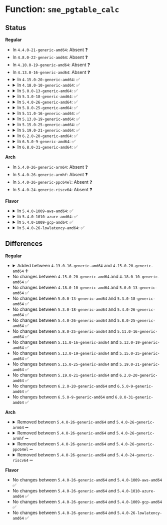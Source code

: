 # Function: <code>sme_pgtable_calc</code>

## Status
<b>Regular</b>
<ul>
<li>
In <code>4.4.0-21-generic-amd64</code>: Absent ❓
</li>
<li>
In <code>4.8.0-22-generic-amd64</code>: Absent ❓
</li>
<li>
In <code>4.10.0-19-generic-amd64</code>: Absent ❓
</li>
<li>
In <code>4.13.0-16-generic-amd64</code>: Absent ❓
</li>
<li>
<details>
<summary>In <code>4.15.0-20-generic-amd64</code>: ✅</summary>

```c
long unsigned int sme_pgtable_calc(long unsigned int len)
```

```json
{
  "name": "sme_pgtable_calc",
  "collision_type": "Unique Static",
  "inline_type": "No",
  "funcs": [
    {
      "addr": 18446744071602723271,
      "name": "sme_pgtable_calc",
      "external": false,
      "loc": "arch/x86/mm/mem_encrypt.c:686",
      "file": "arch/x86/mm/mem_encrypt.c",
      "inline": "seen, unknown",
      "caller_inline": [],
      "caller_func": [
        "arch/x86/mm/mem_encrypt.c:sme_encrypt_kernel",
        "arch/x86/mm/mem_encrypt.c:sme_encrypt_kernel",
        "arch/x86/mm/mem_encrypt.c:sme_encrypt_kernel"
      ]
    }
  ],
  "symbols": [
    {
      "addr": 18446744071602723271,
      "name": "sme_pgtable_calc",
      "section": ".init.text",
      "bind": "STB_LOCAL",
      "size": 89
    }
  ]
}
```
</details>
</li>
<li>
<details>
<summary>In <code>4.18.0-10-generic-amd64</code>: ✅</summary>

```c
long unsigned int sme_pgtable_calc(long unsigned int len)
```

```json
{
  "name": "sme_pgtable_calc",
  "collision_type": "Unique Static",
  "inline_type": "No",
  "funcs": [
    {
      "addr": 18446744071602897031,
      "name": "sme_pgtable_calc",
      "external": false,
      "loc": "arch/x86/mm/mem_encrypt_identity.c:232",
      "file": "arch/x86/mm/mem_encrypt_identity.c",
      "inline": "seen, unknown",
      "caller_inline": [],
      "caller_func": [
        "arch/x86/mm/mem_encrypt_identity.c:sme_encrypt_kernel",
        "arch/x86/mm/mem_encrypt_identity.c:sme_encrypt_kernel",
        "arch/x86/mm/mem_encrypt_identity.c:sme_encrypt_kernel"
      ]
    }
  ],
  "symbols": [
    {
      "addr": 18446744071602897031,
      "name": "sme_pgtable_calc",
      "section": ".init.text",
      "bind": "STB_LOCAL",
      "size": 84
    }
  ]
}
```
</details>
</li>
<li>
<details>
<summary>In <code>5.0.0-13-generic-amd64</code>: ✅</summary>

```c
long unsigned int sme_pgtable_calc(long unsigned int len)
```

```json
{
  "name": "sme_pgtable_calc",
  "collision_type": "Unique Static",
  "inline_type": "No",
  "funcs": [
    {
      "addr": 18446744071604694415,
      "name": "sme_pgtable_calc",
      "external": false,
      "loc": "arch/x86/mm/mem_encrypt_identity.c:233",
      "file": "arch/x86/mm/mem_encrypt_identity.c",
      "inline": "seen, unknown",
      "caller_inline": [],
      "caller_func": [
        "arch/x86/mm/mem_encrypt_identity.c:sme_encrypt_kernel",
        "arch/x86/mm/mem_encrypt_identity.c:sme_encrypt_kernel",
        "arch/x86/mm/mem_encrypt_identity.c:sme_encrypt_kernel"
      ]
    }
  ],
  "symbols": [
    {
      "addr": 18446744071604694415,
      "name": "sme_pgtable_calc",
      "section": ".init.text",
      "bind": "STB_LOCAL",
      "size": 84
    }
  ]
}
```
</details>
</li>
<li>
<details>
<summary>In <code>5.3.0-18-generic-amd64</code>: ✅</summary>

```c
long unsigned int sme_pgtable_calc(long unsigned int len)
```

```json
{
  "name": "sme_pgtable_calc",
  "collision_type": "Unique Static",
  "inline_type": "No",
  "funcs": [
    {
      "addr": 18446744071604794437,
      "name": "sme_pgtable_calc",
      "external": false,
      "loc": "arch/x86/mm/mem_encrypt_identity.c:243",
      "file": "arch/x86/mm/mem_encrypt_identity.c",
      "inline": "seen, unknown",
      "caller_inline": [],
      "caller_func": [
        "arch/x86/mm/mem_encrypt_identity.c:sme_encrypt_kernel",
        "arch/x86/mm/mem_encrypt_identity.c:sme_encrypt_kernel",
        "arch/x86/mm/mem_encrypt_identity.c:sme_encrypt_kernel"
      ]
    }
  ],
  "symbols": [
    {
      "addr": 18446744071604794437,
      "name": "sme_pgtable_calc",
      "section": ".init.text",
      "bind": "STB_LOCAL",
      "size": 84
    }
  ]
}
```
</details>
</li>
<li>
<details>
<summary>In <code>5.4.0-26-generic-amd64</code>: ✅</summary>

```c
long unsigned int sme_pgtable_calc(long unsigned int len)
```

```json
{
  "name": "sme_pgtable_calc",
  "collision_type": "Unique Static",
  "inline_type": "No",
  "funcs": [
    {
      "addr": 18446744071604820160,
      "name": "sme_pgtable_calc",
      "external": false,
      "loc": "arch/x86/mm/mem_encrypt_identity.c:243",
      "file": "arch/x86/mm/mem_encrypt_identity.c",
      "inline": "seen, unknown",
      "caller_inline": [],
      "caller_func": [
        "arch/x86/mm/mem_encrypt_identity.c:sme_encrypt_kernel",
        "arch/x86/mm/mem_encrypt_identity.c:sme_encrypt_kernel",
        "arch/x86/mm/mem_encrypt_identity.c:sme_encrypt_kernel"
      ]
    }
  ],
  "symbols": [
    {
      "addr": 18446744071604820160,
      "name": "sme_pgtable_calc",
      "section": ".init.text",
      "bind": "STB_LOCAL",
      "size": 84
    }
  ]
}
```
</details>
</li>
<li>
<details>
<summary>In <code>5.8.0-25-generic-amd64</code>: ✅</summary>

```c
long unsigned int sme_pgtable_calc(long unsigned int len)
```

```json
{
  "name": "sme_pgtable_calc",
  "collision_type": "Unique Static",
  "inline_type": "No",
  "funcs": [
    {
      "addr": 18446744071609158325,
      "name": "sme_pgtable_calc",
      "external": false,
      "loc": "arch/x86/mm/mem_encrypt_identity.c:243",
      "file": "arch/x86/mm/mem_encrypt_identity.c",
      "inline": "seen, unknown",
      "caller_inline": [],
      "caller_func": [
        "arch/x86/mm/mem_encrypt_identity.c:sme_encrypt_kernel",
        "arch/x86/mm/mem_encrypt_identity.c:sme_encrypt_kernel",
        "arch/x86/mm/mem_encrypt_identity.c:sme_encrypt_kernel"
      ]
    }
  ],
  "symbols": [
    {
      "addr": 18446744071609158325,
      "name": "sme_pgtable_calc",
      "section": ".init.text",
      "bind": "STB_LOCAL",
      "size": 193
    }
  ]
}
```
</details>
</li>
<li>
<details>
<summary>In <code>5.11.0-16-generic-amd64</code>: ✅</summary>

```c
long unsigned int sme_pgtable_calc(long unsigned int len)
```

```json
{
  "name": "sme_pgtable_calc",
  "collision_type": "Unique Static",
  "inline_type": "No",
  "funcs": [
    {
      "addr": 18446744071612228923,
      "name": "sme_pgtable_calc",
      "external": false,
      "loc": "arch/x86/mm/mem_encrypt_identity.c:243",
      "file": "arch/x86/mm/mem_encrypt_identity.c",
      "inline": "seen, unknown",
      "caller_inline": [],
      "caller_func": [
        "arch/x86/mm/mem_encrypt_identity.c:sme_encrypt_kernel",
        "arch/x86/mm/mem_encrypt_identity.c:sme_encrypt_kernel",
        "arch/x86/mm/mem_encrypt_identity.c:sme_encrypt_kernel"
      ]
    }
  ],
  "symbols": [
    {
      "addr": 18446744071612228923,
      "name": "sme_pgtable_calc",
      "section": ".init.text",
      "bind": "STB_LOCAL",
      "size": 193
    }
  ]
}
```
</details>
</li>
<li>
<details>
<summary>In <code>5.13.0-19-generic-amd64</code>: ✅</summary>

```c
long unsigned int sme_pgtable_calc(long unsigned int len)
```

```json
{
  "name": "sme_pgtable_calc",
  "collision_type": "Unique Static",
  "inline_type": "No",
  "funcs": [
    {
      "addr": 18446744071614369691,
      "name": "sme_pgtable_calc",
      "external": false,
      "loc": "arch/x86/mm/mem_encrypt_identity.c:243",
      "file": "arch/x86/mm/mem_encrypt_identity.c",
      "inline": "seen, unknown",
      "caller_inline": [],
      "caller_func": [
        "arch/x86/mm/mem_encrypt_identity.c:sme_encrypt_kernel",
        "arch/x86/mm/mem_encrypt_identity.c:sme_encrypt_kernel",
        "arch/x86/mm/mem_encrypt_identity.c:sme_encrypt_kernel"
      ]
    }
  ],
  "symbols": [
    {
      "addr": 18446744071614369691,
      "name": "sme_pgtable_calc",
      "section": ".init.text",
      "bind": "STB_LOCAL",
      "size": 181
    }
  ]
}
```
</details>
</li>
<li>
<details>
<summary>In <code>5.15.0-25-generic-amd64</code>: ✅</summary>

```c
long unsigned int sme_pgtable_calc(long unsigned int len)
```

```json
{
  "name": "sme_pgtable_calc",
  "collision_type": "Unique Static",
  "inline_type": "No",
  "funcs": [
    {
      "addr": 18446744071615301301,
      "name": "sme_pgtable_calc",
      "external": false,
      "loc": "arch/x86/mm/mem_encrypt_identity.c:252",
      "file": "arch/x86/mm/mem_encrypt_identity.c",
      "inline": "seen, unknown",
      "caller_inline": [],
      "caller_func": [
        "arch/x86/mm/mem_encrypt_identity.c:sme_encrypt_kernel",
        "arch/x86/mm/mem_encrypt_identity.c:sme_encrypt_kernel",
        "arch/x86/mm/mem_encrypt_identity.c:sme_encrypt_kernel"
      ]
    }
  ],
  "symbols": [
    {
      "addr": 18446744071615301301,
      "name": "sme_pgtable_calc",
      "section": ".init.text",
      "bind": "STB_LOCAL",
      "size": 342
    }
  ]
}
```
</details>
</li>
<li>
<details>
<summary>In <code>5.19.0-21-generic-amd64</code>: ✅</summary>

```c
long unsigned int sme_pgtable_calc(long unsigned int len)
```

```json
{
  "name": "sme_pgtable_calc",
  "collision_type": "Unique Static",
  "inline_type": "No",
  "funcs": [
    {
      "addr": 18446744071617081541,
      "name": "sme_pgtable_calc",
      "external": false,
      "loc": "arch/x86/mm/mem_encrypt_identity.c:255",
      "file": "arch/x86/mm/mem_encrypt_identity.c",
      "inline": "seen, unknown",
      "caller_inline": [],
      "caller_func": [
        "arch/x86/mm/mem_encrypt_identity.c:sme_encrypt_kernel",
        "arch/x86/mm/mem_encrypt_identity.c:sme_encrypt_kernel",
        "arch/x86/mm/mem_encrypt_identity.c:sme_encrypt_kernel"
      ]
    }
  ],
  "symbols": [
    {
      "addr": 18446744071617081541,
      "name": "sme_pgtable_calc",
      "section": ".init.text",
      "bind": "STB_LOCAL",
      "size": 354
    }
  ]
}
```
</details>
</li>
<li>
<details>
<summary>In <code>6.2.0-20-generic-amd64</code>: ✅</summary>

```c
long unsigned int sme_pgtable_calc(long unsigned int len)
```

```json
{
  "name": "sme_pgtable_calc",
  "collision_type": "Unique Static",
  "inline_type": "No",
  "funcs": [
    {
      "addr": 18446744071627736384,
      "name": "sme_pgtable_calc",
      "external": false,
      "loc": "arch/x86/mm/mem_encrypt_identity.c:255",
      "file": "arch/x86/mm/mem_encrypt_identity.c",
      "inline": "seen, unknown",
      "caller_inline": [],
      "caller_func": [
        "arch/x86/mm/mem_encrypt_identity.c:sme_encrypt_kernel",
        "arch/x86/mm/mem_encrypt_identity.c:sme_encrypt_kernel",
        "arch/x86/mm/mem_encrypt_identity.c:sme_encrypt_kernel",
        "arch/x86/mm/mem_encrypt_identity.c:sme_encrypt_kernel"
      ]
    }
  ],
  "symbols": [
    {
      "addr": 18446744071627736384,
      "name": "sme_pgtable_calc",
      "section": ".init.text",
      "bind": "STB_LOCAL",
      "size": 422
    }
  ]
}
```
</details>
</li>
<li>
<details>
<summary>In <code>6.5.0-9-generic-amd64</code>: ✅</summary>

```c
long unsigned int sme_pgtable_calc(long unsigned int len)
```

```json
{
  "name": "sme_pgtable_calc",
  "collision_type": "Unique Static",
  "inline_type": "No",
  "funcs": [
    {
      "addr": 18446744071619495616,
      "name": "sme_pgtable_calc",
      "external": false,
      "loc": "arch/x86/mm/mem_encrypt_identity.c:255",
      "file": "arch/x86/mm/mem_encrypt_identity.c",
      "inline": "seen, unknown",
      "caller_inline": [],
      "caller_func": [
        "arch/x86/mm/mem_encrypt_identity.c:sme_encrypt_kernel",
        "arch/x86/mm/mem_encrypt_identity.c:sme_encrypt_kernel",
        "arch/x86/mm/mem_encrypt_identity.c:sme_encrypt_kernel",
        "arch/x86/mm/mem_encrypt_identity.c:sme_encrypt_kernel"
      ]
    }
  ],
  "symbols": [
    {
      "addr": 18446744071619495616,
      "name": "sme_pgtable_calc",
      "section": ".init.text",
      "bind": "STB_LOCAL",
      "size": 422
    }
  ]
}
```
</details>
</li>
<li>
<details>
<summary>In <code>6.8.0-31-generic-amd64</code>: ✅</summary>

```c
long unsigned int sme_pgtable_calc(long unsigned int len)
```

```json
{
  "name": "sme_pgtable_calc",
  "collision_type": "Unique Static",
  "inline_type": "No",
  "funcs": [
    {
      "addr": 18446744071621792448,
      "name": "sme_pgtable_calc",
      "external": false,
      "loc": "arch/x86/mm/mem_encrypt_identity.c:255",
      "file": "arch/x86/mm/mem_encrypt_identity.c",
      "inline": "seen, unknown",
      "caller_inline": [],
      "caller_func": [
        "arch/x86/mm/mem_encrypt_identity.c:sme_encrypt_kernel",
        "arch/x86/mm/mem_encrypt_identity.c:sme_encrypt_kernel",
        "arch/x86/mm/mem_encrypt_identity.c:sme_encrypt_kernel",
        "arch/x86/mm/mem_encrypt_identity.c:sme_encrypt_kernel"
      ]
    }
  ],
  "symbols": [
    {
      "addr": 18446744071621792448,
      "name": "sme_pgtable_calc",
      "section": ".init.text",
      "bind": "STB_LOCAL",
      "size": 422
    }
  ]
}
```
</details>
</li>
</ul>
<b>Arch</b>
<ul>
<li>
In <code>5.4.0-26-generic-arm64</code>: Absent ❓
</li>
<li>
In <code>5.4.0-26-generic-armhf</code>: Absent ❓
</li>
<li>
In <code>5.4.0-26-generic-ppc64el</code>: Absent ❓
</li>
<li>
In <code>5.4.0-24-generic-riscv64</code>: Absent ❓
</li>
</ul>
<b>Flavor</b>
<ul>
<li>
<details>
<summary>In <code>5.4.0-1009-aws-amd64</code>: ✅</summary>

```c
long unsigned int sme_pgtable_calc(long unsigned int len)
```

```json
{
  "name": "sme_pgtable_calc",
  "collision_type": "Unique Static",
  "inline_type": "No",
  "funcs": [
    {
      "addr": 18446744071604734040,
      "name": "sme_pgtable_calc",
      "external": false,
      "loc": "arch/x86/mm/mem_encrypt_identity.c:243",
      "file": "arch/x86/mm/mem_encrypt_identity.c",
      "inline": "seen, unknown",
      "caller_inline": [],
      "caller_func": [
        "arch/x86/mm/mem_encrypt_identity.c:sme_encrypt_kernel",
        "arch/x86/mm/mem_encrypt_identity.c:sme_encrypt_kernel",
        "arch/x86/mm/mem_encrypt_identity.c:sme_encrypt_kernel"
      ]
    }
  ],
  "symbols": [
    {
      "addr": 18446744071604734040,
      "name": "sme_pgtable_calc",
      "section": ".init.text",
      "bind": "STB_LOCAL",
      "size": 84
    }
  ]
}
```
</details>
</li>
<li>
<details>
<summary>In <code>5.4.0-1010-azure-amd64</code>: ✅</summary>

```c
long unsigned int sme_pgtable_calc(long unsigned int len)
```

```json
{
  "name": "sme_pgtable_calc",
  "collision_type": "Unique Static",
  "inline_type": "No",
  "funcs": [
    {
      "addr": 18446744071604701661,
      "name": "sme_pgtable_calc",
      "external": false,
      "loc": "arch/x86/mm/mem_encrypt_identity.c:243",
      "file": "arch/x86/mm/mem_encrypt_identity.c",
      "inline": "seen, unknown",
      "caller_inline": [],
      "caller_func": [
        "arch/x86/mm/mem_encrypt_identity.c:sme_encrypt_kernel",
        "arch/x86/mm/mem_encrypt_identity.c:sme_encrypt_kernel",
        "arch/x86/mm/mem_encrypt_identity.c:sme_encrypt_kernel"
      ]
    }
  ],
  "symbols": [
    {
      "addr": 18446744071604701661,
      "name": "sme_pgtable_calc",
      "section": ".init.text",
      "bind": "STB_LOCAL",
      "size": 84
    }
  ]
}
```
</details>
</li>
<li>
<details>
<summary>In <code>5.4.0-1009-gcp-amd64</code>: ✅</summary>

```c
long unsigned int sme_pgtable_calc(long unsigned int len)
```

```json
{
  "name": "sme_pgtable_calc",
  "collision_type": "Unique Static",
  "inline_type": "No",
  "funcs": [
    {
      "addr": 18446744071604811607,
      "name": "sme_pgtable_calc",
      "external": false,
      "loc": "arch/x86/mm/mem_encrypt_identity.c:243",
      "file": "arch/x86/mm/mem_encrypt_identity.c",
      "inline": "seen, unknown",
      "caller_inline": [],
      "caller_func": [
        "arch/x86/mm/mem_encrypt_identity.c:sme_encrypt_kernel",
        "arch/x86/mm/mem_encrypt_identity.c:sme_encrypt_kernel",
        "arch/x86/mm/mem_encrypt_identity.c:sme_encrypt_kernel"
      ]
    }
  ],
  "symbols": [
    {
      "addr": 18446744071604811607,
      "name": "sme_pgtable_calc",
      "section": ".init.text",
      "bind": "STB_LOCAL",
      "size": 84
    }
  ]
}
```
</details>
</li>
<li>
<details>
<summary>In <code>5.4.0-26-lowlatency-amd64</code>: ✅</summary>

```c
long unsigned int sme_pgtable_calc(long unsigned int len)
```

```json
{
  "name": "sme_pgtable_calc",
  "collision_type": "Unique Static",
  "inline_type": "No",
  "funcs": [
    {
      "addr": 18446744071604824317,
      "name": "sme_pgtable_calc",
      "external": false,
      "loc": "arch/x86/mm/mem_encrypt_identity.c:243",
      "file": "arch/x86/mm/mem_encrypt_identity.c",
      "inline": "seen, unknown",
      "caller_inline": [],
      "caller_func": [
        "arch/x86/mm/mem_encrypt_identity.c:sme_encrypt_kernel",
        "arch/x86/mm/mem_encrypt_identity.c:sme_encrypt_kernel",
        "arch/x86/mm/mem_encrypt_identity.c:sme_encrypt_kernel"
      ]
    }
  ],
  "symbols": [
    {
      "addr": 18446744071604824317,
      "name": "sme_pgtable_calc",
      "section": ".init.text",
      "bind": "STB_LOCAL",
      "size": 84
    }
  ]
}
```
</details>
</li>
</ul>

## Differences
<b>Regular</b>
<ul>
<li>
<details>
<summary>Added between <code>4.13.0-16-generic-amd64</code> and <code>4.15.0-20-generic-amd64</code> ➕</summary>

```c
long unsigned int sme_pgtable_calc(long unsigned int len)
```
</details>
</li>
<li>
No changes between <code>4.15.0-20-generic-amd64</code> and <code>4.18.0-10-generic-amd64</code> ✅
</li>
<li>
No changes between <code>4.18.0-10-generic-amd64</code> and <code>5.0.0-13-generic-amd64</code> ✅
</li>
<li>
No changes between <code>5.0.0-13-generic-amd64</code> and <code>5.3.0-18-generic-amd64</code> ✅
</li>
<li>
No changes between <code>5.3.0-18-generic-amd64</code> and <code>5.4.0-26-generic-amd64</code> ✅
</li>
<li>
No changes between <code>5.4.0-26-generic-amd64</code> and <code>5.8.0-25-generic-amd64</code> ✅
</li>
<li>
No changes between <code>5.8.0-25-generic-amd64</code> and <code>5.11.0-16-generic-amd64</code> ✅
</li>
<li>
No changes between <code>5.11.0-16-generic-amd64</code> and <code>5.13.0-19-generic-amd64</code> ✅
</li>
<li>
No changes between <code>5.13.0-19-generic-amd64</code> and <code>5.15.0-25-generic-amd64</code> ✅
</li>
<li>
No changes between <code>5.15.0-25-generic-amd64</code> and <code>5.19.0-21-generic-amd64</code> ✅
</li>
<li>
No changes between <code>5.19.0-21-generic-amd64</code> and <code>6.2.0-20-generic-amd64</code> ✅
</li>
<li>
No changes between <code>6.2.0-20-generic-amd64</code> and <code>6.5.0-9-generic-amd64</code> ✅
</li>
<li>
No changes between <code>6.5.0-9-generic-amd64</code> and <code>6.8.0-31-generic-amd64</code> ✅
</li>
</ul>
<b>Arch</b>
<ul>
<li>
<details>
<summary>Removed between <code>5.4.0-26-generic-amd64</code> and <code>5.4.0-26-generic-arm64</code> ➖</summary>

```c
long unsigned int sme_pgtable_calc(long unsigned int len)
```
</details>
</li>
<li>
<details>
<summary>Removed between <code>5.4.0-26-generic-amd64</code> and <code>5.4.0-26-generic-armhf</code> ➖</summary>

```c
long unsigned int sme_pgtable_calc(long unsigned int len)
```
</details>
</li>
<li>
<details>
<summary>Removed between <code>5.4.0-26-generic-amd64</code> and <code>5.4.0-26-generic-ppc64el</code> ➖</summary>

```c
long unsigned int sme_pgtable_calc(long unsigned int len)
```
</details>
</li>
<li>
<details>
<summary>Removed between <code>5.4.0-26-generic-amd64</code> and <code>5.4.0-24-generic-riscv64</code> ➖</summary>

```c
long unsigned int sme_pgtable_calc(long unsigned int len)
```
</details>
</li>
</ul>
<b>Flavor</b>
<ul>
<li>
No changes between <code>5.4.0-26-generic-amd64</code> and <code>5.4.0-1009-aws-amd64</code> ✅
</li>
<li>
No changes between <code>5.4.0-26-generic-amd64</code> and <code>5.4.0-1010-azure-amd64</code> ✅
</li>
<li>
No changes between <code>5.4.0-26-generic-amd64</code> and <code>5.4.0-1009-gcp-amd64</code> ✅
</li>
<li>
No changes between <code>5.4.0-26-generic-amd64</code> and <code>5.4.0-26-lowlatency-amd64</code> ✅
</li>
</ul>
